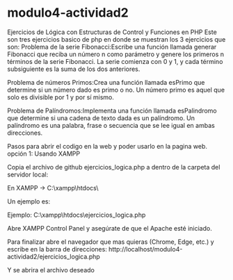 # modulo4-actividad2
Ejercicios de Lógica con Estructuras de Control y Funciones en PHP
Este son tres ejercicios basico de php en donde se muestran los 3 ejercicios que son:
Problema de la serie Fibonacci:Escribe una función llamada generar Fibonacci que reciba un número n como parámetro y genere los primeros n términos de la serie Fibonacci. La serie comienza con 0 y 1, y cada término subsiguiente es la suma de los dos anteriores.

Problema de números Primos:Crea una función llamada esPrimo que determine si un número dado es primo o no. Un número primo es aquel que solo es divisible por 1 y por sí mismo.

Problema de Palíndromos:Implementa una función llamada esPalindromo que determine si una cadena de texto dada es un palíndromo. Un palíndromo es una palabra, frase o secuencia que se lee igual en ambas direcciones.

Pasos para abrir el codigo en la web y poder usarlo en la pagina web.
opción 1: Usando XAMPP 

Copia el archivo de github ejercicios_logica.php a dentro de la carpeta del servidor local:

En XAMPP → C:\xampp\htdocs\

Un ejemplo es: 

Ejemplo: C:\xampp\htdocs\ejercicios_logica.php

Abre XAMPP Control Panel y asegúrate de que el Apache esté iniciado.

Para finalizar abre el navegador que mas quieras (Chrome, Edge, etc.) y escribe en la barra de direcciones: http://localhost/modulo4-actividad2/ejercicios_logica.php

Y se abrira el archivo deseado
